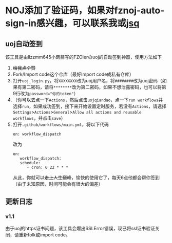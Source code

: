 # NOJ添加了验证码，如果对fznoj-auto-sign-in感兴趣，可以联系我或[jsq](https://github.com/Ji-Siqi)

## uoj自动签到

该工具是由llzzmm645小蒟蒻写的FZOIerのuoj的自动签到神器，使用方法如下

1. ~~给我点个赞~~
2. Fork/Import code这个仓库（最好Import code成私有仓库）
3. 打开`uoj_login.py`，将`XXXXXXXX`改为uoj用户名，将`########`改为uoj密码（如果有第二密码，请将`********`改为第二密码，如果不想泄露密码，也可以将第9行改为`password="你的token"`）
4. （你可以去点一下`Actions`，然后点击`uojqiandao`，点一下`run workflows`并选择`run`，如果成功签到，接下来开始设置定时服务，若没有`Actions`，请选择`Settings`>`Actions`>`General`>`Allow all actions and reusable workflows`，并点击`save`）
5. 打开`.github/workflows/main.yml`，将以下代码
   ``` ymal
   on: workflow_dispatch
   ```
   改为
   ``` ymal
   on: 
      workflow_dispatch: 
      schedule:
         - cron: 0 22 * * *
   ```
   从此，你就可以~~走上人生巅峰~~，愉快的使用它了，每天6点他都会帮你签到（由于未知原因，时间可能会有很大的偏差）

## 更新日志

### v1.1

由于uoj的https证书问题，该工具会爆出SSLError错误，现已将ssl证书验证关闭，请重新folk或import code。